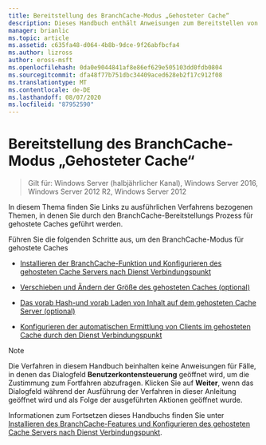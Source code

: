 ```yaml
---
title: Bereitstellung des BranchCache-Modus „Gehosteter Cache“
description: Dieses Handbuch enthält Anweisungen zum Bereitstellen von BranchCache im Modus "gehosteter Cache" auf Computern unter Windows Server 2016 und Windows 10.
manager: brianlic
ms.topic: article
ms.assetid: c635fa48-d064-4b8b-9dce-9f26abfbcfa4
ms.author: lizross
author: eross-msft
ms.openlocfilehash: 0da0e9044841af8e86ef629e505103dd0fdb0804
ms.sourcegitcommit: dfa48f77b751dbc34409aced628eb2f17c912f08
ms.translationtype: MT
ms.contentlocale: de-DE
ms.lasthandoff: 08/07/2020
ms.locfileid: "87952590"
---
```

# <a name="branchcache-hosted-cache-mode-deployment"></a>Bereitstellung des BranchCache-Modus „Gehosteter Cache“

>Gilt für: Windows Server (halbjährlicher Kanal), Windows Server 2016, Windows Server 2012 R2, Windows Server 2012

In diesem Thema finden Sie Links zu ausführlichen Verfahrens bezogenen Themen, in denen Sie durch den BranchCache-Bereitstellungs Prozess für gehostete Caches geführt werden.

Führen Sie die folgenden Schritte aus, um den BranchCache-Modus für gehostete Caches

- [Installieren der BranchCache-Funktion und Konfigurieren des gehosteten Cache Servers nach Dienst Verbindungspunkt](5-Bc-Feature-Scp.md)

- [Verschieben und Ändern der Größe des gehosteten Caches &#40;optional&#41;](6-Bc-Move-Resize-Cache.md)

- [Das vorab Hash-und vorab Laden von Inhalt auf dem gehosteten Cache Server &#40;optional&#41;](7-Bc-Prehash-Preload.md)

- [Konfigurieren der automatischen Ermittlung von Clients im gehosteten Cache durch den Dienst Verbindungspunkt](10-Bc-Client-By-Scp.md)

>[!NOTE]
>Die Verfahren in diesem Handbuch beinhalten keine Anweisungen für Fälle, in denen das Dialogfeld **Benutzerkontensteuerung** geöffnet wird, um die Zustimmung zum Fortfahren abzufragen. Klicken Sie auf **Weiter**, wenn das Dialogfeld während der Ausführung der Verfahren in dieser Anleitung geöffnet wird und als Folge der ausgeführten Aktionen geöffnet wurde.

Informationen zum Fortsetzen dieses Handbuchs finden Sie unter [Installieren des BranchCache-Features und Konfigurieren des gehosteten Cache Servers nach Dienst Verbindungspunkt](5-Bc-Feature-Scp.md).